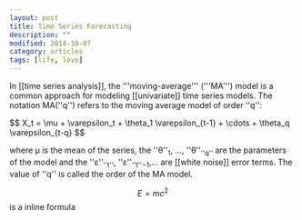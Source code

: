```yaml
---
layout: post
title: Time Series Forecasting
description: ""
modified: 2014-10-07
category: articles
tags: [life, love]
---
```



In [[time series analysis]], the '''moving-average''' ('''MA''') model is a common approach for modeling [[univariate]] time series models. The notation MA(''q'') refers to the moving average model of order ''q'':

$$ X_t = \mu + \varepsilon_t + \theta_1 \varepsilon_{t-1} + \cdots + \theta_q \varepsilon_{t-q} \$$

where μ is the mean of the series, the ''θ''<sub>1</sub>, ..., ''θ''<sub>''q''</sub> are the parameters of the model and the ''ε''<sub>''t''</sub>, ''ε''<sub>''t''−1</sub>,... are [[white noise]] error terms. The value of ''q'' is called the order of the MA model. 

$$E=mc^2$$ is a inline formula
